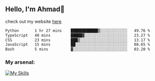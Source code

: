 
## Hello, I'm Ahmad👋

check out my website [here](https://ahmadalwi.com/)

<!--START_SECTION:waka-->

```txt
Python       1 hr 27 mins    ████████████▒░░░░░░░░░░░░   49.76 %
TypeScript   40 mins         █████▓░░░░░░░░░░░░░░░░░░░   23.27 %
CSS          23 mins         ███▒░░░░░░░░░░░░░░░░░░░░░   13.17 %
JavaScript   15 mins         ██░░░░░░░░░░░░░░░░░░░░░░░   08.65 %
Bash         5 mins          ▓░░░░░░░░░░░░░░░░░░░░░░░░   03.20 %
```

<!--END_SECTION:waka-->

### My arsenal:

[![My Skills](https://skillicons.dev/icons?i=js,ts,py,go,react,nextjs,svelte,nodejs,django,tailwind,html,css,sass,firebase,mongodb,postgres,mysql,redis,git,github,docker,vscode,figma,godot)](https://skillicons.dev)
